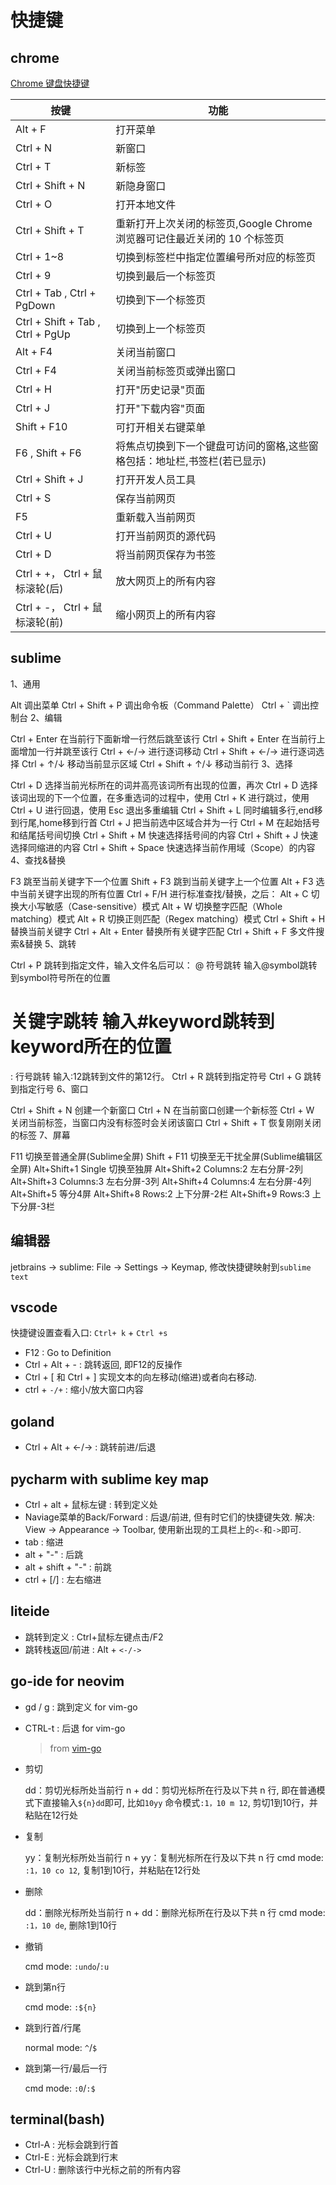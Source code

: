 # 快捷键
## chrome
[Chrome 键盘快捷键](https://support.google.com/chrome/answer/157179?hl=zh-Hans)

|按键|功能|
|--------|--------|
|Alt + F|打开菜单|
|Ctrl + N|新窗口|
|Ctrl + T|新标签|
|Ctrl + Shift + N|新隐身窗口|
|Ctrl + O|打开本地文件|
|Ctrl + Shift + T|重新打开上次关闭的标签页,Google Chrome 浏览器可记住最近关闭的 10 个标签页|
|Ctrl + 1~8|切换到标签栏中指定位置编号所对应的标签页|
|Ctrl + 9|切换到最后一个标签页|
|Ctrl + Tab , Ctrl + PgDown|切换到下一个标签页|
|Ctrl + Shift + Tab , Ctrl + PgUp|切换到上一个标签页|
|Alt + F4|关闭当前窗口|
|Ctrl + F4|关闭当前标签页或弹出窗口|
|Ctrl + H|打开"历史记录"页面|
|Ctrl + J|打开"下载内容"页面|
|Shift + F10|可打开相关右键菜单|
|F6 , Shift + F6|将焦点切换到下一个键盘可访问的窗格,这些窗格包括：地址栏,书签栏(若已显示)|
|Ctrl + Shift + J|打开开发人员工具|
|Ctrl + S|保存当前网页|
|F5|重新载入当前网页|
|Ctrl + U|打开当前网页的源代码
|Ctrl + D|将当前网页保存为书签
|Ctrl + +， Ctrl + 鼠标滚轮(后)|放大网页上的所有内容|
|Ctrl + -， Ctrl + 鼠标滚轮(前)|缩小网页上的所有内容|

## sublime

1、通用

  Alt                 调出菜单
  Ctrl + Shift + P    调出命令板（Command Palette）
  Ctrl + `            调出控制台
2、编辑

  Ctrl + Enter            在当前行下面新增一行然后跳至该行
  Ctrl + Shift + Enter    在当前行上面增加一行并跳至该行
  Ctrl + ←/→              进行逐词移动
  Ctrl + Shift + ←/→      进行逐词选择
  Ctrl + ↑/↓              移动当前显示区域
  Ctrl + Shift + ↑/↓      移动当前行
3、选择

  Ctrl + D                选择当前光标所在的词并高亮该词所有出现的位置，再次 Ctrl + D 选择该词出现的下一个位置，在多重选词的过程中，使用 Ctrl + K 进行跳过，使用 Ctrl + U 进行回退，使用 Esc 退出多重编辑
  Ctrl + Shift + L        同时编辑多行,end移到行尾,home移到行首
  Ctrl + J                把当前选中区域合并为一行
  Ctrl + M                在起始括号和结尾括号间切换
  Ctrl + Shift + M        快速选择括号间的内容
  Ctrl + Shift + J        快速选择同缩进的内容
  Ctrl + Shift + Space    快速选择当前作用域（Scope）的内容
4、查找&替换

  F3                  跳至当前关键字下一个位置
  Shift + F3          跳到当前关键字上一个位置
  Alt + F3            选中当前关键字出现的所有位置
  Ctrl + F/H          进行标准查找/替换，之后：
  Alt + C             切换大小写敏感（Case-sensitive）模式
  Alt + W             切换整字匹配（Whole matching）模式
  Alt + R             切换正则匹配（Regex matching）模式
  Ctrl + Shift + H    替换当前关键字
  Ctrl + Alt + Enter  替换所有关键字匹配
  Ctrl + Shift + F    多文件搜索&替换
5、跳转

  Ctrl + P         跳转到指定文件，输入文件名后可以：
  @ 符号跳转        输入@symbol跳转到symbol符号所在的位置
  # 关键字跳转      输入#keyword跳转到keyword所在的位置
  : 行号跳转        输入:12跳转到文件的第12行。
  Ctrl + R         跳转到指定符号
  Ctrl + G         跳转到指定行号
6、窗口

  Ctrl + Shift + N    创建一个新窗口
  Ctrl + N            在当前窗口创建一个新标签
  Ctrl + W            关闭当前标签，当窗口内没有标签时会关闭该窗口
  Ctrl + Shift + T    恢复刚刚关闭的标签
7、屏幕

  F11                              切换至普通全屏(Sublime全屏)
  Shift + F11                      切换至无干扰全屏(Sublime编辑区全屏)
  Alt+Shift+1       Single         切换至独屏
  Alt+Shift+2       Columns:2      左右分屏-2列
  Alt+Shift+3       Columns:3      左右分屏-3列
  Alt+Shift+4       Columns:4      左右分屏-4列
  Alt+Shift+5                      等分4屏
  Alt+Shift+8       Rows:2         上下分屏-2栏
  Alt+Shift+9       Rows:3         上下分屏-3栏

## 编辑器
jetbrains -> sublime: File -> Settings -> Keymap, 修改快捷键映射到`sublime text`

## vscode
快捷键设置查看入口: `Ctrl+ k` + `Ctrl +s`

- F12 : Go to Definition
- Ctrl + Alt + - : 跳转返回, 即F12的反操作
- Ctrl  +  [      和   Ctrl  +  ]     实现文本的向左移动(缩进)或者向右移动.
- ctrl + `-/+` : 缩小/放大窗口内容

## goland
- Ctrl + Alt + <-/-> : 跳转前进/后退

## pycharm with sublime key map
- Ctrl + alt + 鼠标左键 :  转到定义处
- Naviage菜单的Back/Forward : 后退/前进, 但有时它们的快捷键失效. 解决: View -> Appearance -> Toolbar, 使用新出现的工具栏上的`<-`和`->`即可.
- tab : 缩进
- alt + "-" : 后跳
- alt + shift + "-" : 前跳
- ctrl + [/] : 左右缩进

## liteide
- 跳转到定义 : Ctrl+鼠标左键点击/F2
- 跳转栈返回/前进 : Alt + `<-/->`

## go-ide for neovim
- gd / g<C-LeftMouse> : 跳到定义 for vim-go
- CTRL-t : 后退 for vim-go

  > from [vim-go](https://github.com/fatih/vim-go/blob/master/doc/vim-go.txt)
- 剪切

  dd：剪切光标所处当前行
  n + dd：剪切光标所在行及以下共 n 行, 即在普通模式下直接输入`${n}dd`即可, 比如`10yy`
  命令模式`:1，10 m 12`, 剪切1到10行，并粘贴在12行处
- 复制

  yy：复制光标所处当前行
  n + yy：复制光标所在行及以下共 n 行
  cmd mode: `:1，10 co 12`, 复制1到10行，并粘贴在12行处
- 删除

  dd：删除光标所处当前行
  n + dd：删除光标所在行及以下共 n 行
  cmd mode: `:1，10 de`, 删除1到10行
- 撤销

  cmd mode: `:undo`/`:u`
- 跳到第n行

  cmd mode: `:${n}`
- 跳到行首/行尾

  normal mode: `^`/`$`
- 跳到第一行/最后一行

  cmd mode: `:0`/`:$`

## terminal(bash)
- Ctrl-A : 光标会跳到行首
- Ctrl-E : 光标会跳到行末
- Ctrl-U : 删除该行中光标之前的所有内容